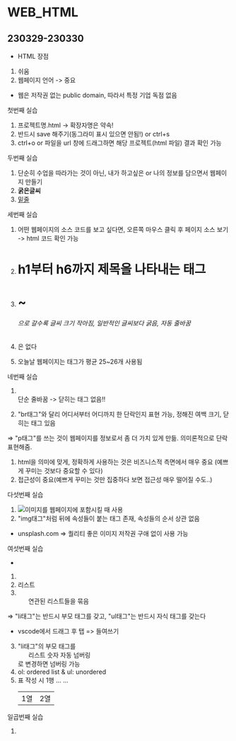 # WEB_HTML

## 230329-230330

* HTML 장점
1. 쉬움
2. 웹페이지 언어 -> 중요

* 웹은 저작권 없는 public  domain, 따라서 특정 기업 독점 없음

첫번째 실습
1. 프로젝트명.html -> 확장자명은 약속!
2. 반드시 save 해주기(동그라미 표시 있으면 안됨!) or ctrl+s
3. ctrl+o or 파일을 url 창에 드래그하면 해당 프로젝트(html 파일) 결과 확인 가능

두번째 실습
1. 단순히 수업을 따라가는 것이 아닌, 내가 하고싶은 or 나의 정보를 담으면서 웹페이지 만들기
2. <strong>굵은글씨</strong>
3. <u>밑줄</u>

세번째 실습
1. 어떤 웹페이지의 소스 코드를 보고 싶다면, 오른쪽 마우스 클릭 후 페이지 소스 보기 -> html 코드 확인 가능
2. <h1>h1부터 h6까지 제목을 나타내는 태그</h1>
3. <h1>~<h6>으로 갈수록 글씨 크기 작아짐, 일반적인 글씨보다 굵음, 자동 줄바꿈
4. <h7>은 없다

1. 오늘날 웹페이지는 태그가 평균 25~26개 사용됨

네번째 실습
1. <br>단순 줄바꿈 -> 닫히는 태그 없음!!
2. <p>"br태그"와 달리 어디서부터 어디까지 한 단락인지 표현 가능, 정해진 여백 크기, 닫히는 태그 있음</p>
=> "p태그"를 쓰는 것이 웹페이지를 정보로서 좀 더 가치 있게 만듦. 의미론적으로 단락 표현해줌.

1. html을 의미에 맞게, 정확하게 사용하는 것은 비즈니스적 측면에서 매우 중요 (예쁘게 꾸미는 것보다 중요할 수 있다)
2. 접근성이 중요(예쁘게 꾸미는 것만 집중하다 보면 접근성 매우 떨어질 수도..)

다섯번째 실습
1. <img src="이미지 주소" width="원하는 크기(450 or 100% 등..)">이미지를 웹페이지에 포함시킬 때 사용
2. "img태그"처럼 뒤에 속성들이 붙는 태그 존재, 속성들의 순서 상관 없음
* unsplash.com => 퀄리티 좋은 이미지 저작권 구애 없이 사용 가능

여섯번째 실습
* <parent> <child></child> </parent>
1. <li>리스트</li>
2. <ul>연관된 리스트들을 묶음</ul>
=> "li태그"는 반드시 부모 태그를 갖고, "ul태그"는 반드시 자식 태그를 갖는다
* vscode에서 드래그 후 탭 => 들여쓰기
3. "li태그"의 부모 태그를 <ol>리스트 숫자 자동 넘버링</ol>로 변경하면 넘버링 가능
4. ol: ordered list & ul: unordered
5. <table>표 작성 시 <tr>1행 <td>1열</td><td>2열</td>... </tr> <tr>... </tr> </table>

일곱번째 실습
1. <title>웹페이지 제목</html>
2. <meta charset="utf-8"> utf-8로 문서를 읽어라
3. 웹페이지는 본문설명 - 본문으로 구성, <head>1&2가 본문설명</head> <body>본문</body>
=> "head태그"로 본문설명을, "body태그"로 본문을 묶기로 한 것은 약속! 필수!
4. <!doctype html>
<html>
<head>
</head>
<body>
</body>
</html>
=> html 문서의 관용적 표현, 처음 쓸 때 무조건 이렇게 시작!

여덟번째 실습
1. <a href="연결할 링크" target="해당 링크 탭 띄우는 방식(새 탭 or 기존 탭 등..)" title="링크 설명">링크를 걸고싶은 텍스트</a>

아홉번째 실습
1. 기본 웹페이지 완성!

1. 인터넷 안에 웹이 존재
2. 1990년대 웹을 만나면서 인터넷 대중화
3. 웹서버를 사용한다는 것은 '내 컴퓨터에 있는 문서를 전세계에 있는 누구나, 인터넷이 연결되어 있는 컴퓨터에 웹브라우저를 깔면 가져다가 볼 수 있도록 할 수 있다'는 것이다.

1. 깃허브 내장 기능 중에 'github page'는 깃허브 안에 보관된 코드를 이용해 웹사이트를 만들 수 있는 기능 제공
=> Settings-Pages-Branch에서 main으로 설정-Save-완료-url 클릭 (진행과정 보고싶으면 Actions)
2. 코드파일 수정 후 깃허브 업로드하려면 다시 upload file하면 자동갱신됨

1. live server 이용하면 웹페이지 띄운 후, 실시간 편집 가능

1. 웹사이트를 아름답게 -> (WEB2) CSS
2. 사용자와 상호작용 -> (WEB2) JavaScript

<부록>
1. 동영상 넣는 방법: 소스코드 복사+붙여넣기 (ex: 유튜브-공유-퍼가기-소스코드 복사)
=> <iframe 속성1 속성2 ...></iframe>
2. 댓글 기능 넣는 방법: DISQUS or LiveRe 서비스 이용
DISQUS 이용 방법: 내 사이트에 disqus 설치-웹사이트 이름, 카테고리 입력-universal code-복붙
※ DISQUS 로드 불가(웹서버를 통하지 않아서, 보안 상의 이유로 안열림) => 웹서버(ex: Live Server) 있어야 함! 주소를 "localhost/파일명" or "127.0.0.1/파일명"으로 변경
3. 채팅 기능 넣는 방법: tawk 서비스 이용
관리자 화면-코드 복붙
※ 웹서버를 통해야 함! localhost/~ 주소 변경
※ tawk 대시보드 보면 상대의 채팅 확인, 답장 가능
※ 상대가 채팅 종료 누르면 채팅 끝
4. 웹사이트 방문자 분석기: Google Analytics 서비스 이용
